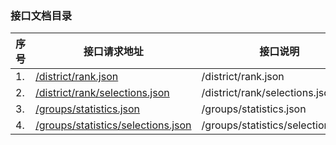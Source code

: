 ### 接口文档目录
|序号 |接口请求地址 |接口说明 |
| -------- | -------- |-------- | 
|1. |[/district/rank.json](../doc/district/rank.md)|/district/rank.json|
|2. |[/district/rank/selections.json](../doc/district/rank/selections.md)|/district/rank/selections.json|
|3. |[/groups/statistics.json](../doc/groups/statistics.md)|/groups/statistics.json|
|4. |[/groups/statistics/selections.json](../doc/groups/statistics/selections.md)|/groups/statistics/selections.json|
